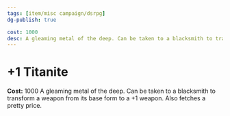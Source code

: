 ```yaml
---
tags: [item/misc campaign/dsrpg]
dg-publish: true

cost: 1000
desc: A gleaming metal of the deep. Can be taken to a blacksmith to transform a weapon from its base form to a +1 weapon. Also fetches a pretty price.
---
```


# +1 Titanite
**Cost:** 1000
A gleaming metal of the deep. Can be taken to a blacksmith to transform a weapon from its base form to a +1 weapon. Also fetches a pretty price.